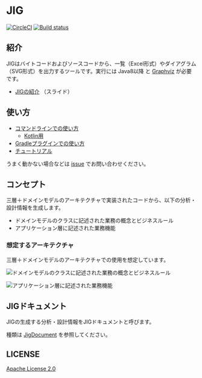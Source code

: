 # JIG

[![CircleCI](https://circleci.com/gh/dddjava/jig/tree/master.svg?style=svg)](https://circleci.com/gh/dddjava/jig)
[![Build status](https://ci.appveyor.com/api/projects/status/yklsnjlvds0l3ka5/branch/master?svg=true)](https://ci.appveyor.com/project/irof/jig/branch/master)

## 紹介

JIGはバイトコードおよびソースコードから、一覧（Excel形式）やダイアグラム（SVG形式）を出力するツールです。実行には Java8以降 と [Graphviz](https://www.graphviz.org/) が必要です。

- [JIGの紹介](https://speakerdeck.com/irof/jigfalseshao-jie) （スライド）

## 使い方
- [コマンドラインでの使い方](./jig-cli)
  - [Kotlin用](./jig-cli-kt)
- [Gradleプラグインでの使い方](./jig-gradle-plugin)
- [チュートリアル](https://github.com/dddjava/jig-tutorial)

うまく動かない場合などは [issue](https://github.com/dddjava/jig/issues/new/choose) でお問い合わせください。

## コンセプト

三層＋ドメインモデルのアーキテクチャで実装されたコードから、以下の分析・設計情報を生成します。

- ドメインモデルのクラスに記述された業務の概念とビジネスルール
- アプリケーション層に記述された業務機能

### 想定するアーキテクチャ

三層＋ドメインモデルのアーキテクチャでの使用を想定しています。

![ドメインモデルのクラスに記述された業務の概念とビジネスルール](./overview.png)

![アプリケーション層に記述された業務機能](./architecture.png)

## JIGドキュメント

JIGの生成する分析・設計情報をJIGドキュメントと呼びます。

種類は [JigDocument](./jig-core/src/main/java/org/dddjava/jig/domain/model/jigdocument/documentformat/JigDocument.java) を参照してください。

## LICENSE

[Apache License 2.0](LICENSE)
